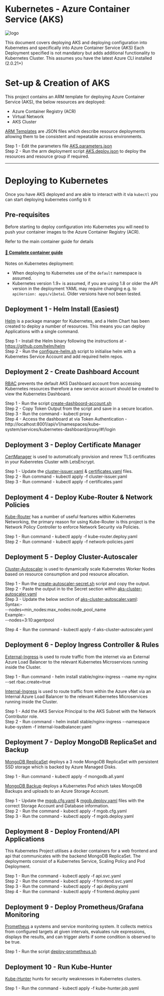 # Kubernetes - Azure Container Service (AKS)

![logo](https://avatars1.githubusercontent.com/u/13629408?s=250)

This document covers deploying AKS and deploying configuration into Kubernetes and specifically into Azure Container Service (AKS) 
Each Deployment specified is not mandatory but adds additional functionality to Kubernetes Cluster.
This assumes you have the latest Azure CLI installed (2.0.21+)

# Set-up & Creation of AKS
This project contains an ARM template for deploying Azure Container Service (AKS), the below resources are deployed:
 - Azure Container Registry (ACR)
 - Virtual Network
 - AKS Cluster

[ARM Templates](https://docs.microsoft.com/en-us/azure/azure-resource-manager/templates-cloud-consistency) are JSON files which describe resource deployments allowing them to be consistent and repeatable across environments.

Step 1 - Edit the parameters file [AKS.parameters.json](https://github.com/ryan-froggatt/K8s/blob/master/arm/AKS.parameters.json)  
Step 2 - Run the arm deployment script [AKS.deploy.json](https://github.com/ryan-froggatt/K8s/blob/master/arm/AKS.deploy.json) to deploy the resources and resource group if required.

---

# Deploying to Kubernetes
Once you have AKS deployed and are able to interact with it via `kubectl` you can start deploying kubernetes config to it

## Pre-requisites 
Before starting to deploy configuration into Kubernetes you will need to push your container images to the Azure Container Registry (ACR).

Refer to the main container guide for details
#### [:page_with_curl: Complete container guide](../docs/containers.md) 

Notes on Kubernetes deployment:
- When deploying to Kubernetes use of the `default` namespace is assumed.
- Kubernetes version 1.9+ is assumed, if you are using 1.8 or older the API version in the deployment YAML may require changing e.g. to `apiVersion: apps/v1beta1`. Older versions have not been tested.


## Deployment 1 - Helm Install (Easiest)
[Helm](https://helm.sh/) is a package manager for Kubernetes, and a Helm Chart has been created to deploy a number of resources. This means you can deploy Applications with a single command.

Step 1 - Install the Helm binary following the instructions at - https://github.com/helm/helm  
Step 2 - Run the [configure-helm.sh](https://github.com/ryan-froggatt/K8s/blob/master/helm/configure-helm.sh) script to initialise helm with a Kubernetes Service Account and add required helm repos.


## Deployment 2 - Create Dashboard Account
[RBAC](https://kubernetes.io/docs/reference/access-authn-authz/rbac/) prevents the default AKS Dashboard account from accessing Kubernetes resources therefore a new service account should be created to view the Kubernetes Dashboard.

Step 1 - Run the script [create-dashboord-account.sh](https://github.com/ryan-froggatt/K8s/blob/master/rbac/create-dashboard-account.sh)  
Step 2 - Copy Token Output from the script and save in a secure location.  
Step 3 - Run the command - kubectl proxy  
Step 4 - Access the dashboard at via Token Authentication - http://localhost:8001/api/v1/namespaces/kube-system/services/kubernetes-dashboard/proxy/#!/login


## Deployment 3 - Deploy Certificate Manager
[CertManager](https://github.com/jetstack/cert-manager) is used to automatically provision and renew TLS certificates in your Kubenretes Cluster with LetsEncrypt.

Step 1 - Update the [cluster-issuer.yaml](https://github.com/ryan-froggatt/K8s/blob/master/cert-manager/cluster-issuer.yaml) & [certificates.yaml](https://github.com/ryan-froggatt/K8s/blob/master/cert-manager/certificates.yaml) files.  
Step 2 - Run command - kubectl apply -f cluster-issuer.yaml  
Step 3 - Run command - kubectl apply -f certificates.yaml


## Deployment 4 - Deploy Kube-Router & Network Policies
[Kube-Router](https://github.com/cloudnativelabs/kube-router) has a number of useful feartures within Kubernetes Networking, the primary reason for using Kube-Router is this project is the Network Policy Controller to enforce Network Security via Policies.

Step 1 - Run command - kubectl apply -f kube-router.deploy.yaml  
Step 2 - Run command - kubectl apply -f network-policies.yaml


## Deployment 5 - Deploy Cluster-Autoscaler
[Cluster-Autoscaler](https://github.com/kubernetes/autoscaler/tree/master/cluster-autoscaler) is used to dynamically scale Kubernetes Worker Nodes based on resource consumption and pod resource allocation.

Step 1 - Run the [create-autoscaler-secret.sh](https://github.com/ryan-froggatt/K8s/blob/master/autoscaler/create-autoscaler-secret.sh) script and copy the output.  
Step 2 - Paste the output in to the Secret section within [aks-cluster-autoscaler.yaml](https://github.com/ryan-froggatt/K8s/blob/master/autoscaler/aks-cluster-autoscaler.yaml])  
Step 3 - Update the below section of [aks-cluster-autoscaler.yaml](https://github.com/ryan-froggatt/K8s/blob/master/autoscaler/aks-cluster-autoscaler.yaml]):  
Syntax:-  
--nodes=min_nodes:max_nodes:node_pool_name  
Example:-  
--nodes=3:10:agentpool  

Step 4 - Run the command - kubectl apply -f aks-cluster-autoscaler.yaml

## Deployment 6 - Deploy Ingress Controller & Rules
[External-Ingress](https://github.com/kubernetes/ingress-nginx) is used to route traffic from the internet via an External Azure Load Balancer to the relevant Kubernetes Microservices running inside the Cluster.

Step 1  - Run command - helm install stable/nginx-ingress --name my-nginx --set rbac.create=true


[Internal-Ingress](https://docs.microsoft.com/en-us/azure/aks/internal-lb) is used to route traffic from within the Azure vNet via an Internal Azure Load Balancer to the relevant Kubernetes Microservices running inside the Cluster.

Step 1 - Add the AKS Service Principal to the AKS Subnet with the Network Contributor role.  
Step 2 - Run command - helm install stable/nginx-ingress --namespace kube-system -f internal-loadbalancer.yaml


## Deployment 7 - Deploy MongoDB ReplicaSet and Backup
[MongoDB ReplicaSet](https://github.com/cvallance/mongo-k8s-sidecar) deploys a 3 node MongoDB ReplicaSet with persistent SSD storage which is backed by Azure Managed Disks.

Step 1 - Run command - kubectl apply -f mongodb.all.yaml


[MongoDB Backup](https://github.com/stefanprodan/mgob) deploys a Kubernetes Pod which takes MongoDB Backups and uploads to an Azure Storage Account.

Step 1 - Update the [mgob.cfg.yaml](https://github.com/ryan-froggatt/K8s/blob/master/deployments/mongo/mgob.cfg.yaml) & [mgob.deploy.yaml](https://github.com/ryan-froggatt/K8s/blob/master/deployments/mongo/mgob.deploy.yaml) files with the correct Storage Account and Database information.  
Step 2 - Run the command - kubectl apply -f mgob.cfg.yaml  
Step 3 - Run the command - kubectl apply -f mgob.deploy.yaml


## Deployment 8 - Deploy Frontend/API Applications
This Kubernetes Project utilises a docker containers for a web frontend and api that communicates with the backend MongoDB ReplicaSet. The deployments consist of a Kubernetes Service, Scaling Policy and Pod Deployment.

Step 1 - Run the command - kubectl apply -f api.svc.yaml  
Step 2 - Run the command - kubectl apply -f frontend.svc.yaml  
Step 3 - Run the command - kubectl apply -f api.deploy.yaml  
Step 4 - Run the command - kubectl apply -f frontend.deploy.yaml


## Deployment 9 - Deploy Prometheus/Grafana Monitoring
[Prometheus](https://github.com/prometheus/prometheus) a systems and service monitoring system. It collects metrics from configured targets at given intervals, evaluates rule expressions, displays the results, and can trigger alerts if some condition is observed to be true.

Step 1 - Run the script [deploy-prometheus.sh](https://github.com/ryan-froggatt/K8s/blob/master/prometheus/deploy-prometheus.sh)

## Deployment 10 - Run Kube-Hunter
[Kube-Hunter](https://github.com/aquasecurity/kube-hunter) hunts for security weaknesses in Kubernetes clusters.

Step 1 - Run the command - kubectl apply -f kube-hunter.job.yaml
